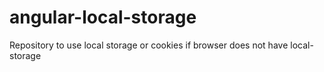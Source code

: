angular-local-storage
=====================

Repository to use local storage or cookies if browser does not have local-storage
